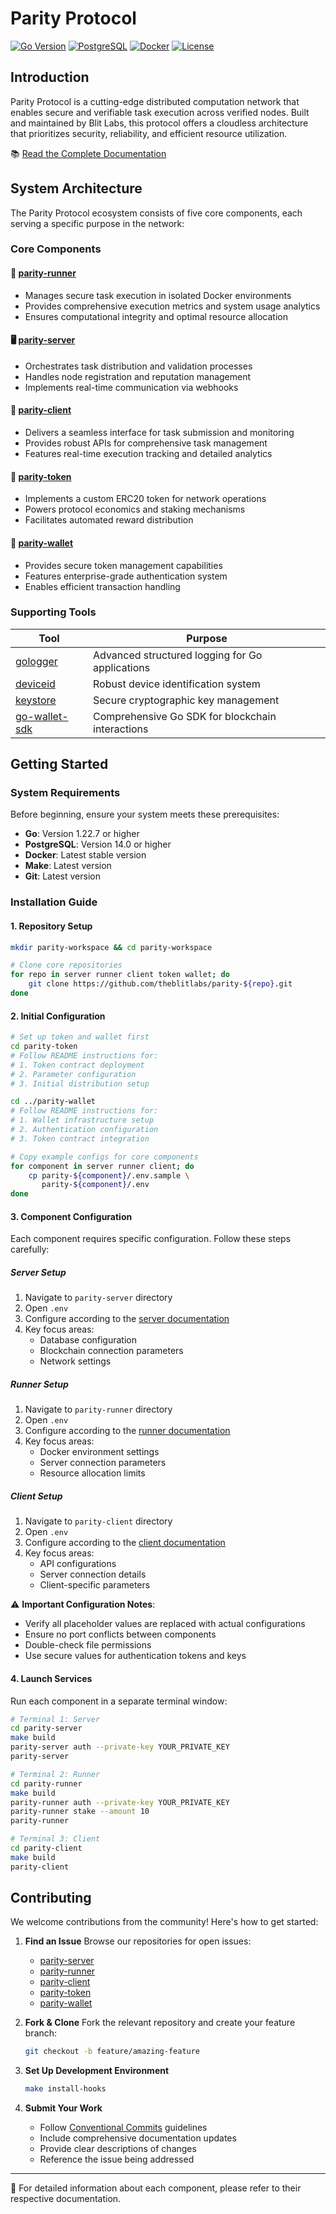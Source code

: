 # Parity Protocol

[![Go Version](https://img.shields.io/badge/Go-1.22.7%2B-00ADD8?style=flat-square&logo=go)](https://go.dev/)
[![PostgreSQL](https://img.shields.io/badge/PostgreSQL-14.0%2B-336791?style=flat-square&logo=postgresql)](https://www.postgresql.org/)
[![Docker](https://img.shields.io/badge/Docker-Required-2496ED?style=flat-square&logo=docker)](https://www.docker.com/)
[![License](https://img.shields.io/badge/License-MIT-blue.svg?style=flat-square)](LICENSE)

## Introduction

Parity Protocol is a cutting-edge distributed computation network that enables secure and verifiable task execution across verified nodes. Built and maintained by Blit Labs, this protocol offers a cloudless architecture that prioritizes security, reliability, and efficient resource utilization.

📚 [Read the Complete Documentation](https://blitlabs.com/docs)

## System Architecture

The Parity Protocol ecosystem consists of five core components, each serving a specific purpose in the network:

### Core Components

#### 🏃 [parity-runner](https://github.com/theblitlabs/parity-runner)

- Manages secure task execution in isolated Docker environments
- Provides comprehensive execution metrics and system usage analytics
- Ensures computational integrity and optimal resource allocation

#### 🖥️ [parity-server](https://github.com/theblitlabs/parity-server)

- Orchestrates task distribution and validation processes
- Handles node registration and reputation management
- Implements real-time communication via webhooks

#### 🔌 [parity-client](https://github.com/theblitlabs/parity-client)

- Delivers a seamless interface for task submission and monitoring
- Provides robust APIs for comprehensive task management
- Features real-time execution tracking and detailed analytics

#### 💎 [parity-token](https://github.com/theblitlabs/parity-token)

- Implements a custom ERC20 token for network operations
- Powers protocol economics and staking mechanisms
- Facilitates automated reward distribution

#### 👛 [parity-wallet](https://github.com/theblitlabs/parity-wallet)

- Provides secure token management capabilities
- Features enterprise-grade authentication system
- Enables efficient transaction handling

### Supporting Tools

| Tool                                                          | Purpose                                          |
| ------------------------------------------------------------- | ------------------------------------------------ |
| [gologger](https://github.com/theblitlabs/gologger)           | Advanced structured logging for Go applications  |
| [deviceid](https://github.com/theblitlabs/deviceid)           | Robust device identification system              |
| [keystore](https://github.com/theblitlabs/keystore)           | Secure cryptographic key management              |
| [go-wallet-sdk](https://github.com/theblitlabs/go-wallet-sdk) | Comprehensive Go SDK for blockchain interactions |

## Getting Started

### System Requirements

Before beginning, ensure your system meets these prerequisites:

- **Go**: Version 1.22.7 or higher
- **PostgreSQL**: Version 14.0 or higher
- **Docker**: Latest stable version
- **Make**: Latest version
- **Git**: Latest version

### Installation Guide

#### 1. Repository Setup

```bash
mkdir parity-workspace && cd parity-workspace

# Clone core repositories
for repo in server runner client token wallet; do
    git clone https://github.com/theblitlabs/parity-${repo}.git
done
```

#### 2. Initial Configuration

```bash
# Set up token and wallet first
cd parity-token
# Follow README instructions for:
# 1. Token contract deployment
# 2. Parameter configuration
# 3. Initial distribution setup

cd ../parity-wallet
# Follow README instructions for:
# 1. Wallet infrastructure setup
# 2. Authentication configuration
# 3. Token contract integration

# Copy example configs for core components
for component in server runner client; do
    cp parity-${component}/.env.sample \
       parity-${component}/.env
done
```

#### 3. Component Configuration

Each component requires specific configuration. Follow these steps carefully:

##### Server Setup

1. Navigate to `parity-server` directory
2. Open `.env`
3. Configure according to the [server documentation](https://github.com/theblitlabs/parity-server)
4. Key focus areas:
   - Database configuration
   - Blockchain connection parameters
   - Network settings

##### Runner Setup

1. Navigate to `parity-runner` directory
2. Open `.env`
3. Configure according to the [runner documentation](https://github.com/theblitlabs/parity-runner)
4. Key focus areas:
   - Docker environment settings
   - Server connection parameters
   - Resource allocation limits

##### Client Setup

1. Navigate to `parity-client` directory
2. Open `.env`
3. Configure according to the [client documentation](https://github.com/theblitlabs/parity-client)
4. Key focus areas:
   - API configurations
   - Server connection details
   - Client-specific parameters

⚠️ **Important Configuration Notes**:

- Verify all placeholder values are replaced with actual configurations
- Ensure no port conflicts between components
- Double-check file permissions
- Use secure values for authentication tokens and keys

#### 4. Launch Services

Run each component in a separate terminal window:

```bash
# Terminal 1: Server
cd parity-server
make build
parity-server auth --private-key YOUR_PRIVATE_KEY
parity-server

# Terminal 2: Runner
cd parity-runner
make build
parity-runner auth --private-key YOUR_PRIVATE_KEY
parity-runner stake --amount 10
parity-runner

# Terminal 3: Client
cd parity-client
make build
parity-client
```

## Contributing

We welcome contributions from the community! Here's how to get started:

1. **Find an Issue**
   Browse our repositories for open issues:

   - [parity-server](https://github.com/theblitlabs/parity-server/issues)
   - [parity-runner](https://github.com/theblitlabs/parity-runner/issues)
   - [parity-client](https://github.com/theblitlabs/parity-client/issues)
   - [parity-token](https://github.com/theblitlabs/parity-token/issues)
   - [parity-wallet](https://github.com/theblitlabs/parity-wallet/issues)

2. **Fork & Clone**
   Fork the relevant repository and create your feature branch:

   ```bash
   git checkout -b feature/amazing-feature
   ```

3. **Set Up Development Environment**

   ```bash
   make install-hooks
   ```

4. **Submit Your Work**
   - Follow [Conventional Commits](https://www.conventionalcommits.org/) guidelines
   - Include comprehensive documentation updates
   - Provide clear descriptions of changes
   - Reference the issue being addressed

---

📝 For detailed information about each component, please refer to their respective documentation.
